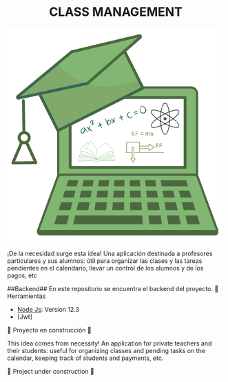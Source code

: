<h1 align="center"> CLASS MANAGEMENT </h1>

![logotipo del proyecto](images/image.png)

¡De la necesidad surge esta idea!
Una aplicación destinada a profesores particulares y sus alumnos: útil para organizar las clases y las tareas pendientes en el calendario, llevar un control de los alumnos y de los pagos, etc

##Backend##
En este repositorio se encuentra el backend del proyecto.
:hammer: Herramientas

* [Node Js](images/Node.js_logo.png): Version 12.3 
* [Jwt]


:construction: Proyecto en construcción :construction:


This idea comes from necessity!
An application for private teachers and their students: useful for organizing classes and pending tasks on the calendar, keeping track of students and payments, etc.

:construction: Project under construction :construction:


